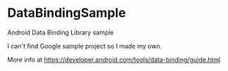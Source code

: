 # DataBindingSample
Android Data Binding Library sample

I can't find Google sample project so I made my own.

More info at https://developer.android.com/tools/data-binding/guide.html
